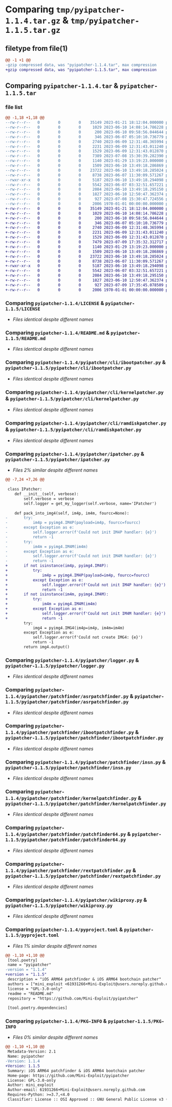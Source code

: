 # Comparing `tmp/pyipatcher-1.1.4.tar.gz` & `tmp/pyipatcher-1.1.5.tar.gz`

## filetype from file(1)

```diff
@@ -1 +1 @@
-gzip compressed data, was "pyipatcher-1.1.4.tar", max compression
+gzip compressed data, was "pyipatcher-1.1.5.tar", max compression
```

## Comparing `pyipatcher-1.1.4.tar` & `pyipatcher-1.1.5.tar`

### file list

```diff
@@ -1,18 +1,18 @@
--rw-r--r--   0        0        0    35149 2023-01-21 18:12:04.000000 pyipatcher-1.1.4/LICENSE
--rw-r--r--   0        0        0     1029 2023-06-10 14:08:14.786228 pyipatcher-1.1.4/README.md
--rw-r--r--   0        0        0      200 2023-06-10 09:58:56.044644 pyipatcher-1.1.4/pyipatcher/__init__.py
--rw-r--r--   0        0        0      346 2023-06-07 05:10:10.736779 pyipatcher-1.1.4/pyipatcher/__main__.py
--rw-r--r--   0        0        0     2740 2023-06-09 12:31:48.365994 pyipatcher-1.1.4/pyipatcher/cli/ibootpatcher.py
--rw-r--r--   0        0        0     2231 2023-06-09 12:31:43.011240 pyipatcher-1.1.4/pyipatcher/cli/kernelpatcher.py
--rw-r--r--   0        0        0     1529 2023-06-09 12:31:43.012870 pyipatcher-1.1.4/pyipatcher/cli/ramdiskpatcher.py
--rw-r--r--   0        0        0     7389 2023-07-08 15:30:39.282390 pyipatcher-1.1.4/pyipatcher/ipatcher.py
--rw-r--r--   0        0        0     1140 2023-01-29 13:19:23.000000 pyipatcher-1.1.4/pyipatcher/logger.py
--rw-r--r--   0        0        0     1509 2023-06-10 13:49:18.286869 pyipatcher-1.1.4/pyipatcher/patchfinder/asrpatchfinder.py
--rw-r--r--   0        0        0    23722 2023-06-10 13:49:18.285024 pyipatcher-1.1.4/pyipatcher/patchfinder/ibootpatchfinder.py
--rw-r--r--   0        0        0     8738 2023-06-07 11:30:09.571267 pyipatcher-1.1.4/pyipatcher/patchfinder/insn.py
--rwxr-xr-x   0        0        0     5187 2023-06-10 13:49:18.294098 pyipatcher-1.1.4/pyipatcher/patchfinder/kernelpatchfinder.py
--rw-r--r--   0        0        0     5542 2023-06-07 03:32:51.657221 pyipatcher-1.1.4/pyipatcher/patchfinder/patchfinder64.py
--rw-r--r--   0        0        0     2084 2023-06-10 13:49:18.295150 pyipatcher-1.1.4/pyipatcher/patchfinder/rextpatchfinder.py
--rw-r--r--   0        0        0     1827 2023-06-10 12:50:47.362374 pyipatcher-1.1.4/pyipatcher/wikiproxy.py
--rw-r--r--   0        0        0      927 2023-07-08 15:30:47.724556 pyipatcher-1.1.4/pyproject.toml
--rw-r--r--   0        0        0     2006 1970-01-01 00:00:00.000000 pyipatcher-1.1.4/PKG-INFO
+-rw-r--r--   0        0        0    35149 2023-01-21 18:12:04.000000 pyipatcher-1.1.5/LICENSE
+-rw-r--r--   0        0        0     1029 2023-06-10 14:08:14.786228 pyipatcher-1.1.5/README.md
+-rw-r--r--   0        0        0      200 2023-06-10 09:58:56.044644 pyipatcher-1.1.5/pyipatcher/__init__.py
+-rw-r--r--   0        0        0      346 2023-06-07 05:10:10.736779 pyipatcher-1.1.5/pyipatcher/__main__.py
+-rw-r--r--   0        0        0     2740 2023-06-09 12:31:48.365994 pyipatcher-1.1.5/pyipatcher/cli/ibootpatcher.py
+-rw-r--r--   0        0        0     2231 2023-06-09 12:31:43.011240 pyipatcher-1.1.5/pyipatcher/cli/kernelpatcher.py
+-rw-r--r--   0        0        0     1529 2023-06-09 12:31:43.012870 pyipatcher-1.1.5/pyipatcher/cli/ramdiskpatcher.py
+-rw-r--r--   0        0        0     7479 2023-07-09 17:35:32.312717 pyipatcher-1.1.5/pyipatcher/ipatcher.py
+-rw-r--r--   0        0        0     1140 2023-01-29 13:19:23.000000 pyipatcher-1.1.5/pyipatcher/logger.py
+-rw-r--r--   0        0        0     1509 2023-06-10 13:49:18.286869 pyipatcher-1.1.5/pyipatcher/patchfinder/asrpatchfinder.py
+-rw-r--r--   0        0        0    23722 2023-06-10 13:49:18.285024 pyipatcher-1.1.5/pyipatcher/patchfinder/ibootpatchfinder.py
+-rw-r--r--   0        0        0     8738 2023-06-07 11:30:09.571267 pyipatcher-1.1.5/pyipatcher/patchfinder/insn.py
+-rwxr-xr-x   0        0        0     5187 2023-06-10 13:49:18.294098 pyipatcher-1.1.5/pyipatcher/patchfinder/kernelpatchfinder.py
+-rw-r--r--   0        0        0     5542 2023-06-07 03:32:51.657221 pyipatcher-1.1.5/pyipatcher/patchfinder/patchfinder64.py
+-rw-r--r--   0        0        0     2084 2023-06-10 13:49:18.295150 pyipatcher-1.1.5/pyipatcher/patchfinder/rextpatchfinder.py
+-rw-r--r--   0        0        0     1827 2023-06-10 12:50:47.362374 pyipatcher-1.1.5/pyipatcher/wikiproxy.py
+-rw-r--r--   0        0        0      927 2023-07-09 17:35:45.078509 pyipatcher-1.1.5/pyproject.toml
+-rw-r--r--   0        0        0     2006 1970-01-01 00:00:00.000000 pyipatcher-1.1.5/PKG-INFO
```

### Comparing `pyipatcher-1.1.4/LICENSE` & `pyipatcher-1.1.5/LICENSE`

 * *Files identical despite different names*

### Comparing `pyipatcher-1.1.4/README.md` & `pyipatcher-1.1.5/README.md`

 * *Files identical despite different names*

### Comparing `pyipatcher-1.1.4/pyipatcher/cli/ibootpatcher.py` & `pyipatcher-1.1.5/pyipatcher/cli/ibootpatcher.py`

 * *Files identical despite different names*

### Comparing `pyipatcher-1.1.4/pyipatcher/cli/kernelpatcher.py` & `pyipatcher-1.1.5/pyipatcher/cli/kernelpatcher.py`

 * *Files identical despite different names*

### Comparing `pyipatcher-1.1.4/pyipatcher/cli/ramdiskpatcher.py` & `pyipatcher-1.1.5/pyipatcher/cli/ramdiskpatcher.py`

 * *Files identical despite different names*

### Comparing `pyipatcher-1.1.4/pyipatcher/ipatcher.py` & `pyipatcher-1.1.5/pyipatcher/ipatcher.py`

 * *Files 2% similar despite different names*

```diff
@@ -7,24 +7,26 @@
 
 class IPatcher:
 	def __init__(self, verbose):
 		self.verbose = verbose
 		self.logger = get_my_logger(self.verbose, name='IPatcher')
 
 	def pack_into_img4(self, im4p, im4m, fourcc=None):
-		try:
-			im4p = pyimg4.IM4P(payload=im4p, fourcc=fourcc)
-		except Exception as e:
-			self.logger.error(f'Could not init IM4P handler: {e}')
-			return -1
-		try:
-			im4m = pyimg4.IM4M(im4m)
-		except Exception as e:
-			self.logger.error(f'Could not init IM4M handler: {e}')
-			return -1
+		if not isinstance(im4p, pyimg4.IM4P):
+			try:
+				im4p = pyimg4.IM4P(payload=im4p, fourcc=fourcc)
+			except Exception as e:
+				self.logger.error(f'Could not init IM4P handler: {e}')
+				return -1
+		if not isinstance(im4m, pyimg4.IM4M):
+			try:
+				im4m = pyimg4.IM4M(im4m)
+			except Exception as e:
+				self.logger.error(f'Could not init IM4M handler: {e}')
+				return -1
 		try:
 			img4 = pyimg4.IMG4(im4p=im4p, im4m=im4m)
 		except Exception as e:
 			self.logger.error(f'Could not create IMG4: {e}')
 			return -1
 		return img4.output()
```

### Comparing `pyipatcher-1.1.4/pyipatcher/logger.py` & `pyipatcher-1.1.5/pyipatcher/logger.py`

 * *Files identical despite different names*

### Comparing `pyipatcher-1.1.4/pyipatcher/patchfinder/asrpatchfinder.py` & `pyipatcher-1.1.5/pyipatcher/patchfinder/asrpatchfinder.py`

 * *Files identical despite different names*

### Comparing `pyipatcher-1.1.4/pyipatcher/patchfinder/ibootpatchfinder.py` & `pyipatcher-1.1.5/pyipatcher/patchfinder/ibootpatchfinder.py`

 * *Files identical despite different names*

### Comparing `pyipatcher-1.1.4/pyipatcher/patchfinder/insn.py` & `pyipatcher-1.1.5/pyipatcher/patchfinder/insn.py`

 * *Files identical despite different names*

### Comparing `pyipatcher-1.1.4/pyipatcher/patchfinder/kernelpatchfinder.py` & `pyipatcher-1.1.5/pyipatcher/patchfinder/kernelpatchfinder.py`

 * *Files identical despite different names*

### Comparing `pyipatcher-1.1.4/pyipatcher/patchfinder/patchfinder64.py` & `pyipatcher-1.1.5/pyipatcher/patchfinder/patchfinder64.py`

 * *Files identical despite different names*

### Comparing `pyipatcher-1.1.4/pyipatcher/patchfinder/rextpatchfinder.py` & `pyipatcher-1.1.5/pyipatcher/patchfinder/rextpatchfinder.py`

 * *Files identical despite different names*

### Comparing `pyipatcher-1.1.4/pyipatcher/wikiproxy.py` & `pyipatcher-1.1.5/pyipatcher/wikiproxy.py`

 * *Files identical despite different names*

### Comparing `pyipatcher-1.1.4/pyproject.toml` & `pyipatcher-1.1.5/pyproject.toml`

 * *Files 1% similar despite different names*

```diff
@@ -1,10 +1,10 @@
 [tool.poetry]
 name = "pyipatcher"
-version = "1.1.4"
+version = "1.1.5"
 description = "iOS ARM64 patchfinder & iOS ARM64 bootchain patcher"
 authors = ["mini_exploit <61931266+Mini-Exploit@users.noreply.github.com>"]
 license = "GPL-3.0-only"
 readme = "README.md"
 repository = "https://github.com/Mini-Exploit/pyipatcher"
 
 [tool.poetry.dependencies]
```

### Comparing `pyipatcher-1.1.4/PKG-INFO` & `pyipatcher-1.1.5/PKG-INFO`

 * *Files 0% similar despite different names*

```diff
@@ -1,10 +1,10 @@
 Metadata-Version: 2.1
 Name: pyipatcher
-Version: 1.1.4
+Version: 1.1.5
 Summary: iOS ARM64 patchfinder & iOS ARM64 bootchain patcher
 Home-page: https://github.com/Mini-Exploit/pyipatcher
 License: GPL-3.0-only
 Author: mini_exploit
 Author-email: 61931266+Mini-Exploit@users.noreply.github.com
 Requires-Python: >=3.7,<4.0
 Classifier: License :: OSI Approved :: GNU General Public License v3 (GPLv3)
```

